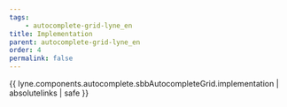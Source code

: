 ```yaml
---
tags: 
    - autocomplete-grid-lyne_en
title: Implementation
parent: autocomplete-grid-lyne_en
order: 4
permalink: false  
---
```

{{ lyne.components.autocomplete.sbbAutocompleteGrid.implementation | absolutelinks | safe }}